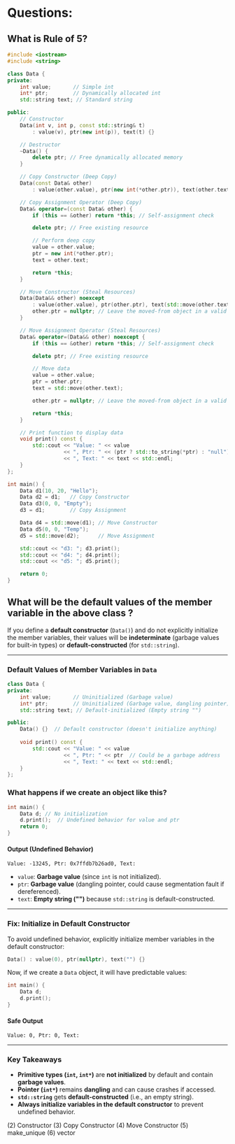 # Questions:
## What is Rule of 5?
```cpp
#include <iostream>
#include <string>

class Data {
private:
    int value;       // Simple int
    int* ptr;        // Dynamically allocated int
    std::string text; // Standard string

public:
    // Constructor
    Data(int v, int p, const std::string& t) 
        : value(v), ptr(new int(p)), text(t) {}

    // Destructor
    ~Data() {
        delete ptr; // Free dynamically allocated memory
    }

    // Copy Constructor (Deep Copy)
    Data(const Data& other) 
        : value(other.value), ptr(new int(*other.ptr)), text(other.text) {}

    // Copy Assignment Operator (Deep Copy)
    Data& operator=(const Data& other) {
        if (this == &other) return *this; // Self-assignment check

        delete ptr; // Free existing resource

        // Perform deep copy
        value = other.value;
        ptr = new int(*other.ptr);
        text = other.text;

        return *this;
    }

    // Move Constructor (Steal Resources)
    Data(Data&& other) noexcept 
        : value(other.value), ptr(other.ptr), text(std::move(other.text)) {
        other.ptr = nullptr; // Leave the moved-from object in a valid state
    }

    // Move Assignment Operator (Steal Resources)
    Data& operator=(Data&& other) noexcept {
        if (this == &other) return *this; // Self-assignment check

        delete ptr; // Free existing resource

        // Move data
        value = other.value;
        ptr = other.ptr;
        text = std::move(other.text);

        other.ptr = nullptr; // Leave the moved-from object in a valid state

        return *this;
    }

    // Print function to display data
    void print() const {
        std::cout << "Value: " << value 
                  << ", Ptr: " << (ptr ? std::to_string(*ptr) : "null")
                  << ", Text: " << text << std::endl;
    }
};

int main() {
    Data d1(10, 20, "Hello");
    Data d2 = d1;   // Copy Constructor
    Data d3(0, 0, "Empty");
    d3 = d1;        // Copy Assignment

    Data d4 = std::move(d1); // Move Constructor
    Data d5(0, 0, "Temp");
    d5 = std::move(d2);      // Move Assignment

    std::cout << "d3: "; d3.print();
    std::cout << "d4: "; d4.print();
    std::cout << "d5: "; d5.print();

    return 0;
}
```

## What will be the default values of the member variable in the above class ?
If you define a **default constructor** (`Data()`) and do not explicitly initialize the member variables, their values will be **indeterminate** (garbage values for built-in types) or **default-constructed** (for `std::string`).

---

### **Default Values of Member Variables in `Data`**
```cpp
class Data {
private:
    int value;       // Uninitialized (Garbage value)
    int* ptr;        // Uninitialized (Garbage value, dangling pointer)
    std::string text; // Default-initialized (Empty string "")

public:
    Data() {}  // Default constructor (doesn't initialize anything)
    
    void print() const {
        std::cout << "Value: " << value 
                  << ", Ptr: " << ptr  // Could be a garbage address
                  << ", Text: " << text << std::endl;
    }
};
```
### **What happens if we create an object like this?**
```cpp
int main() {
    Data d; // No initialization
    d.print();  // Undefined behavior for value and ptr
    return 0;
}
```
#### **Output (Undefined Behavior)**
```
Value: -13245, Ptr: 0x7ffdb7b26ad0, Text: 
```
- `value`: **Garbage value** (since `int` is not initialized).
- `ptr`: **Garbage value** (dangling pointer, could cause segmentation fault if dereferenced).
- `text`: **Empty string ("")** because `std::string` is default-constructed.

---

### **Fix: Initialize in Default Constructor**
To avoid undefined behavior, explicitly initialize member variables in the default constructor:
```cpp
Data() : value(0), ptr(nullptr), text("") {}
```
Now, if we create a `Data` object, it will have predictable values:
```cpp
int main() {
    Data d;
    d.print();
}
```
#### **Safe Output**
```
Value: 0, Ptr: 0, Text: 
```

---

### **Key Takeaways**
- **Primitive types (`int`, `int*`)** are **not initialized** by default and contain **garbage values**.
- **Pointer (`int*`)** remains **dangling** and can cause crashes if accessed.
- **`std::string`** gets **default-constructed** (i.e., an empty string).
- **Always initialize variables in the default constructor** to prevent undefined behavior.



(2) Constructor 
(3) Copy Constructor 
(4) Move Constructor
(5) make_unique
(6) vector
